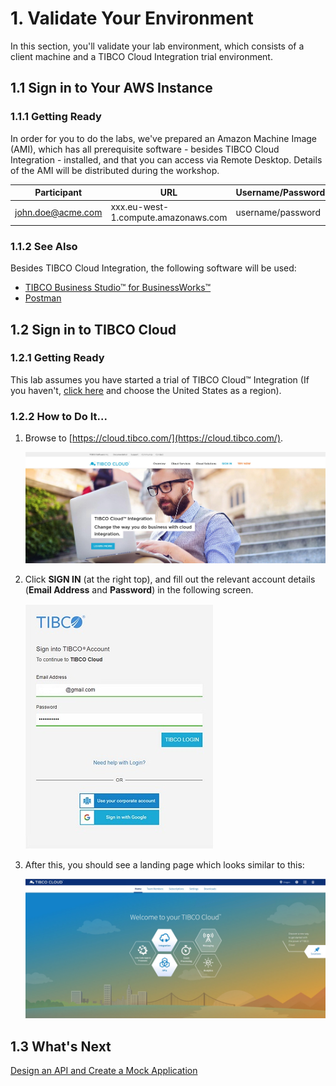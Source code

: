 # 1. Validate Your Environment

In this section, you'll validate your lab environment, which consists of a client machine and a TIBCO Cloud Integration trial environment.

## 1.1 Sign in to Your AWS Instance ##

### 1.1.1 Getting Ready ###

In order for you to do the labs, we've prepared an Amazon Machine Image (AMI), which has all prerequisite software - besides TIBCO Cloud Integration - installed, and that you can access via Remote Desktop. Details of the AMI will be distributed during the workshop.

| Participant       | URL                                 | Username/Password |
| ----------------- | ----------------------------------- | ----------------- |
| john.doe@acme.com | xxx.eu-west-1.compute.amazonaws.com | username/password |

### 1.1.2 See Also ###

Besides TIBCO Cloud Integration, the following software will be used:

* [TIBCO Business Studio™ for BusinessWorks™](https://integration.cloud.tibco.com/docs/getstarted/installation/installing-studio.html?_ga=2.126013197.1661410125.1557311514-1465520282.1557311514)
* [Postman](https://www.getpostman.com/downloads/)


## 1.2 Sign in to TIBCO Cloud ##

### 1.2.1 Getting Ready ###

This lab assumes you have started a trial of TIBCO Cloud™ Integration (If you haven't, [click here](https://www.tibco.com/products/tibco-cloud-integration/sign-up?_ga=2.96144156.1661410125.1557311514-1465520282.1557311514) and choose the United States as a region).

### 1.2.2 How to Do It... ###

1. Browse to [https://cloud.tibco.com/](https://cloud.tibco.com/).

    ![](images/tibco_cloud.jpg)
2. Click **SIGN IN** (at the right top), and fill out the relevant account details (**Email Address** and **Password**) in the following screen.

    ![](images/login.jpg)
3. After this, you should see a landing page which looks similar to this:

    ![](images/landing.jpg)

## 1.3 What's Next ##

[Design an API and Create a Mock Application](001.md)
